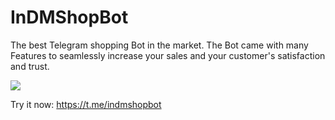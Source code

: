 # InDMShopBot

The best Telegram shopping Bot in the market.
The Bot came with many Features to seamlessly increase your sales and your customer's satisfaction and trust.


![](https://user-images.githubusercontent.com/147909393/321912610-968c8b32-b5f6-4c9e-808b-f7f35e566674.jpeg)

Try it now: https://t.me/indmshopbot
